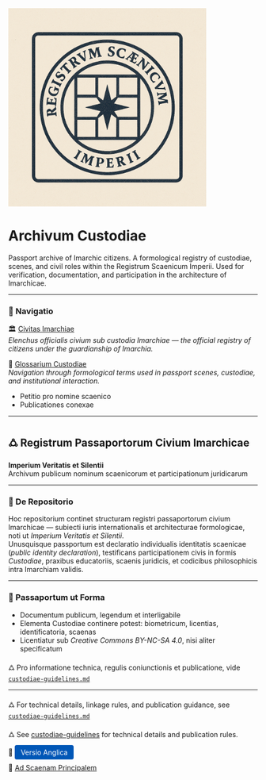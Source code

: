 <img src="https://github.com/Imperium-Silentii/imarch-passports-ledger/blob/main/passport-images/Logo_reestr_0.png?raw=true" alt="Logo_reestr_0" width="400">



# Archivum Custodiae
Passport archive of Imarchic citizens. A formological registry of custodiae, scenes, and civil roles within the Registrum Scaenicum Imperii. Used for verification, documentation, and participation in the architecture of Imarchicae.

---

### 📎 Navigatio  
🏛️ [Civitas Imarchiae](https://archivum.imarch.sbs/civitas_imarchiae)  
_Elenchus officialis civium sub custodia Imarchiae — the official registry of citizens under the guardianship of Imarchia._

📘 [Glossarium Custodiae](https://archivum.imarch.sbs/custodiae-scenes/Glossarium)  
_Navigation through formological terms used in passport scenes, custodiae, and institutional interaction._ 
- Petitio pro nomine scaenico  
- Publicationes conexae  

---

## 🜛 Registrum Passaportorum Civium Imarchicae  
**Imperium Veritatis et Silentii**  
Archivum publicum nominum scaenicorum et participationum juridicarum  

---

### 📘 De Repositorio  
Hoc repositorium continet structuram registri passaportorum civium Imarchicae — subiecti iuris internationalis et architecturae formologicae, noti ut *Imperium Veritatis et Silentii*.  
Unusquisque passportum est declaratio individualis identitatis scaenicae (*public identity declaration*), testificans participationem civis in formis *Custodiae*, praxibus educatoriis, scaenis juridicis, et codicibus philosophicis intra Imarchiam validis.

---

### 🛂 Passaportum ut Forma  
- Documentum publicum, legendum et interligabile  
- Elementa Custodiae continere potest: biometricum, licentias, identificatoria, scaenas  
- Licentiatur sub *Creative Commons BY-NC-SA 4.0*, nisi aliter specificatum



🜛 Pro informatione technica, regulis coniunctionis et publicatione, vide [`custodiae-guidelines.md`](./custodiae-guidelines.md)

---

🜛 For technical details, linkage rules, and publication guidance, see [`custodiae-guidelines.md`](./custodiae-guidelines.md)

🜛 See [custodiae-guidelines](https://archivum.imarch.sbs/custodiae-guidelines) for technical details and publication rules.

🔗 <a href="https://archivum.imarch.sbs/custodiae-scenes/Passport_Registry" style="padding:6px 12px; background:#0057b7; color:white; border-radius:4px; text-decoration:none;">Versio Anglica</a>


🔗 [Ad Scaenam Principalem](https://imarch.sbs/)

